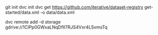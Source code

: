 git init
dvc init
dvc get https://github.com/iterative/dataset-registry get-started/data.xml -o data/data.xml

dvc remote add -d storage gdrive://1ClPp0GWxaLNqDfII7RJS4Vxr4LSvmsTq

